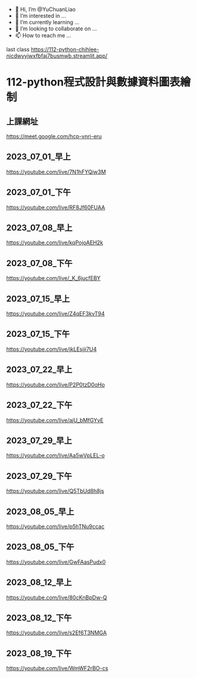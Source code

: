 - 👋 Hi, I’m @YuChuanLiao
- 👀 I’m interested in ...
- 🌱 I’m currently learning ...
- 💞️ I’m looking to collaborate on ...
- 📫 How to reach me ...

<!---
YuChuanLiao/YuChuanLiao is a ✨ special ✨ repository because its `README.md` (this file) appears on your GitHub profile.
You can click the Preview link to take a look at your changes.
--->
last class
https://112-python-chihlee-nicdwyyjwxfbfaj7busmwb.streamlit.app/

# 112-python程式設計與數據資料圖表繪制

## 上課網址
https://meet.google.com/hcp-vnri-eru


## 2023_07_01_早上

https://youtube.com/live/7N1hFYQiw3M

## 2023_07_01_下午

https://youtube.com/live/RF8Jf60FUAA

## 2023_07_08_早上

https://youtube.com/live/kqPojoAEH2k

## 2023_07_08_下午
https://youtube.com/live/_K_6jucfEBY

## 2023_07_15_早上
https://youtube.com/live/Z4qEF3kvT94

## 2023_07_15_下午
https://youtube.com/live/jkLEsjii7U4

## 2023_07_22_早上
https://youtube.com/live/P2P0tzD0oHo

## 2023_07_22_下午
https://youtube.com/live/ajU_bMfGYvE

## 2023_07_29_早上
https://youtube.com/live/Aa5wVpLEL-o

## 2023_07_29_下午
https://youtube.com/live/Q5TbUd8h8js

## 2023_08_05_早上
https://youtube.com/live/p5hTNu9ccac

## 2023_08_05_下午
https://youtube.com/live/GwFAasPudx0

## 2023_08_12_早上
https://youtube.com/live/80cKnBpDw-Q

## 2023_08_12_下午
https://youtube.com/live/s2Ef6T3NMGA

## 2023_08_19_下午
https://youtube.com/live/WmWF2rBO-cs

